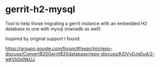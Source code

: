 # gerrit-h2-mysql
Tool to help those migrating a gerrit instance with an embedded H2 database to one with mysql (mariadb as well)


Inspired by original support I found:

https://groups.google.com/forum/#!searchin/repo-discuss/Convert$20Gerrit$20database/repo-discuss/KiDVyDJg5u4/2-wKVb0eNkUJ
